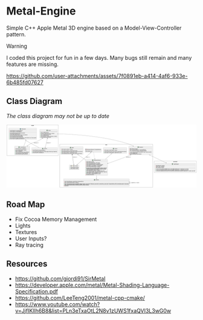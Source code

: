 # Metal-Engine
Simple C++ Apple Metal 3D engine based on a Model-View-Controller pattern.

> [!WARNING]
> I coded this project for fun in a few days. Many bugs still remain and many features are missing.

https://github.com/user-attachments/assets/7f0891eb-a414-4af6-933e-6b485fd07627

## Class Diagram

*The class diagram may not be up to date*

<img src="https://github.com/abadiet/Metal-Engine/blob/main/resources/class-diagram.png">

## Road Map
- Fix Cocoa Memory Management
- Lights
- Textures
- User Inputs?
- Ray tracing

## Resources

- https://github.com/giordi91/SirMetal
- https://developer.apple.com/metal/Metal-Shading-Language-Specification.pdf
- https://github.com/LeeTeng2001/metal-cpp-cmake/
- https://www.youtube.com/watch?v=JjfIKllh6B8&list=PLn3eTxaOtL2N8v1zUWS1fxaQVI3L3wG0w
